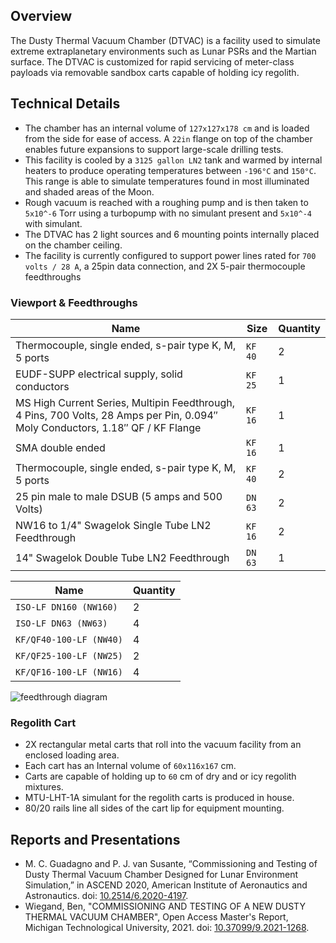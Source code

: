 ## Overview

The Dusty Thermal Vacuum Chamber (DTVAC) is a facility used to simulate extreme extraplanetary environments such as Lunar PSRs and the Martian surface. The DTVAC is customized for rapid servicing of meter-class payloads via removable sandbox carts capable of holding icy regolith.

## Technical Details

- The chamber has an internal volume of `127x127x178 cm` and is loaded from the side for ease of access. A `22in` flange on top of the chamber enables future expansions to support large-scale drilling tests.
- This facility is cooled by a `3125 gallon LN2` tank and warmed by internal heaters to produce operating temperatures between `-196°C` and `150°C`. This range is able to simulate temperatures found in most illuminated and shaded areas of the Moon.
- Rough vacuum is reached with a roughing pump and is then taken to `5x10^-6` Torr using a turbopump with no simulant present and `5x10^-4` with simulant.
- The DTVAC has 2 light sources and 6 mounting points internally placed on the chamber ceiling.
- The facility is currently configured to support power lines rated for `700 volts / 28 A`, a 25pin data connection, and 2X 5-pair thermocouple feedthroughs

### Viewport & Feedthroughs

| Name                                                                                                                           | Size    | Quantity |
| ------------------------------------------------------------------------------------------------------------------------------ | ------- | -------- |
| Thermocouple, single ended, s-pair type K, M, 5 ports                                                                          | `KF 40` | 2        |
| EUDF-SUPP electrical supply, solid conductors                                                                                  | `KF 25` | 1        |
| MS High Current Series, Multipin Feedthrough, 4 Pins, 700 Volts, 28 Amps per Pin, 0.094″ Moly Conductors, 1.18″ QF / KF Flange | `KF 16` | 1        |
| SMA double ended                                                                                                               | `KF 16` | 1        |
| Thermocouple, single ended, s-pair type K, M, 5 ports                                                                          | `KF 40` | 2        |
| 25 pin male to male DSUB (5 amps and 500 Volts)                                                                                | `DN 63` | 2        |
| NW16 to 1/4" Swagelok Single Tube LN2 Feedthrough                                                                              | `KF 16` | 2        |
| 14" Swagelok Double Tube LN2 Feedthrough                                                                                       | `DN 63` | 1        |

| Name                    | Quantity |
| ----------------------- | -------- |
| `ISO-LF DN160 (NW160)`  | 2        |
| `ISO-LF DN63 (NW63)`    | 4        |
| `KF/QF40-100-LF (NW40)` | 4        |
| `KF/QF25-100-LF (NW25)` | 2        |
| `KF/QF16-100-LF (NW16)` | 4        |

![feedthrough diagram](/facilities/dtvac/feedthrough_diagram.png)

### Regolith Cart

- 2X rectangular metal carts that roll into the vacuum facility from an enclosed loading area.
- Each cart has an Internal volume of `60x116x167` cm.
- Carts are capable of holding up to `60` cm of dry and or icy regolith mixtures.
- MTU-LHT-1A simulant for the regolith carts is produced in house.
- 80/20 rails line all sides of the cart lip for equipment mounting.

## Reports and Presentations

- M. C. Guadagno and P. J. van Susante, “Commissioning and Testing of Dusty Thermal Vacuum Chamber Designed for Lunar Environment Simulation,” in ASCEND 2020, American Institute of Aeronautics and Astronautics. doi: [10.2514/6.2020-4197](https://arc.aiaa.org/doi/10.2514/6.2020-4197).
- Wiegand, Ben, "COMMISSIONING AND TESTING OF A NEW DUSTY THERMAL VACUUM CHAMBER", Open Access Master's Report, Michigan Technological University, 2021. doi: [10.37099/9.2021-1268](https://doi.org/10.37099/mtu.dc.etdr/1268).